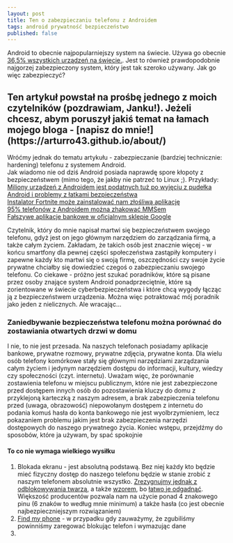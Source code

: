 ```yaml
---
layout: post
title: Ten o zabezpieczaniu telefonu z Androidem
tags: android prywatność bezpieczeństwo
published: false
---
```


Android to obecnie najpopularniejszy system na świecie. Używa go obecnie [36,5% wszystkich urządzeń na świecie.](http://gs.statcounter.com/os-market-share#monthly-201902-201903-bar). Jest to również prawdopodobnie najgorzej zabezpieczony system, który jest tak szeroko używany. Jak go więc zabezpieczyć?

<h2>Ten artykuł powstał na prośbę jednego z moich czytelników (pozdrawiam, Janku!). Jeżeli chcesz, abym poruszył jakiś temat na łamach mojego bloga - [napisz do mnie!](https://arturro43.github.io/about/)</h2>

Wróćmy jednak do tematu artykułu - zabezpieczanie (bardziej technicznie: hardening) telefonu z systemem Android.  
Jak wiadomo nie od dziś Android posiada naprawdę spore kłopoty z bezpieczeństwem (mimo tego, że jakby nie patrzeć to Linux ;). Przykłady:  
[Miliony urządzeń z Androidem jest podatnych tuż po wyjęciu z pudełka](https://www.wired.com/story/android-smartphones-vulnerable-out-of-the-box/)  
[Android i problemy z łatkami bezpieczeństwa](https://www.theverge.com/2018/4/13/17233122/android-software-patch-trust-problem)  
[Instalator Fortnite może zainstalować nam złośliwą aplikację](https://www.cnet.com/news/fortnites-battle-royale-with-android-security-problems-is-just-getting-started/)  
[95% telefonów z Androidem można zhakować MMSem](https://zaufanatrzeciastrona.pl/post/95-telefonow-z-androidem-mozna-zhakowac-mmsem-i-trudno-sie-przed-tym-zabezpieczyc/)  
[Fałszywe aplikacje bankowe w oficjalnym sklepie Google](https://zaufanatrzeciastrona.pl/post/uwaga-na-nieustajace-ataki-na-klientow-bz-wbk-w-sklepie-google-play/)  

Czytelnik, który do mnie napisał martwi się bezpieczeństwem swojego telefonu, gdyż jest on jego głównym narzędziem do zarządzania firmą, a także całym życiem. Zakładam, że takich osób jest znacznie więcej - w końcu smartfony dla pewnej części społeczeństwa zastąpiły komputery i zapewne każdy kto martwi się o swoją firmę, oszczędności czy swoje życie prywatne chciałby się dowiedzieć czegoś o zabezpieczaniu swojego telefonu. Co ciekawe - próżno jest szukać poradników, które są pisane przez osoby znające system Android ponadprzeciętnie, które są zorientowane w świecie cyberbezpieczeństwa i które chcą wygody łącząc ją z bezpieczeństwem urządzenia. Można więc potraktować mój poradnik jako jeden z nielicznych. Ale wracając...

<h3>Zaniedbywanie bezpieczeństwa telefonu można porównać do zostawiania otwartych drzwi w domu</h3>

I nie, to nie jest przesada. Na naszych telefonach posiadamy aplikacje bankowe, prywatne rozmowy, prywatne zdjęcia, prywatne konta. Dla wielu osób telefony komórkowe stały się głównymi narzędziami zarządzania całym życiem i jedynym narzędziem dostępu do informacji, kultury, wiedzy czy społeczności (czyt. internetu). Uważam więc, że porównanie zostawienia telefonu w miejscu publicznym, które nie jest zabezpieczone przed dostępem innych osób do pozostawienia kluczy do domu z przyklejoną karteczką z naszym adresem, a brak zabezpieczenia telefonu przed (uwaga, obrazowość) niepowołanym dostępem z internetu do podania komuś hasła do konta bankowego nie jest wyolbrzymieniem, lecz pokazaniem problemu jakim jest brak zabezpieczenia narzędzi dostępowych do naszego prywatnego życia. Koniec wstępu, przejdźmy do sposobów, które ja używam, by spać spokojnie

<h4>To co nie wymaga wielkiego wysiłku</h4>

1. Blokada ekranu - jest absolutną podstawą. Bez niej każdy kto będzie mieć fizyczny dostęp do naszego telefonu będzie w stanie zrobić z naszym telefonem absolutnie wszystko. [Zrezygnujmy jednak z odblokowywania twarzą](https://www.youtube.com/watch?v=BGgQ9woZQOg), a także [wzorem](https://niebezpiecznik.pl/symantec/czysc-ekran-swojego-telefonu/), bo [łatwo je odgadnąć](https://www.wired.com/story/android-unlock-pattern-or-pin/). Większość producentów pozwala nam na użycie ponad 4 znakowego pinu (6 znaków to według mnie minimum) a także hasła (co jest obecnie najbezpieczniejszym rozwiązaniem)
2. [Find my phone](https://www.google.com/android/find) - w przypadku gdy zauważymy, że zgubiliśmy powinniśmy zaregować blokując telefon i wymazując dane
3. 
